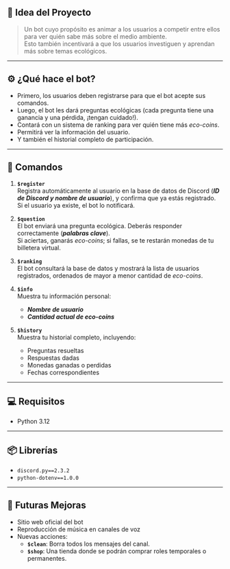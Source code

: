 ## 🌱 Idea del Proyecto

> Un bot cuyo propósito es animar a los usuarios a competir entre ellos para ver quién sabe más sobre el medio ambiente.  
> Esto también incentivará a que los usuarios investiguen y aprendan más sobre temas ecológicos.

---

## ⚙️ ¿Qué hace el bot?

- Primero, los usuarios deben registrarse para que el bot acepte sus comandos.  
- Luego, el bot les dará preguntas ecológicas (cada pregunta tiene una ganancia y una pérdida, ¡tengan cuidado!).  
- Contará con un sistema de ranking para ver quién tiene más *eco-coins*.  
- Permitirá ver la información del usuario.  
- Y también el historial completo de participación.

---

## 📜 Comandos

1. **`$register`**  
   Registra automáticamente al usuario en la base de datos de Discord (***ID de Discord y nombre de usuario***), y confirma que ya estás registrado.  
   Si el usuario ya existe, el bot lo notificará.

2. **`$question`**  
   El bot enviará una pregunta ecológica. Deberás responder correctamente (***palabras clave***).  
   Si aciertas, ganarás *eco-coins*; si fallas, se te restarán monedas de tu billetera virtual.

3. **`$ranking`**  
   El bot consultará la base de datos y mostrará la lista de usuarios registrados, ordenados de mayor a menor cantidad de *eco-coins*.

4. **`$info`**  
   Muestra tu información personal:  
   - ***Nombre de usuario***  
   - ***Cantidad actual de eco-coins***

5. **`$history`**  
   Muestra tu historial completo, incluyendo:  
   - Preguntas resueltas  
   - Respuestas dadas  
   - Monedas ganadas o perdidas  
   - Fechas correspondientes

---

## 💻 Requisitos

- Python 3.12

---

## 📦 Librerías

- `discord.py==2.3.2`  
- `python-dotenv==1.0.0`

---

## 🚀 Futuras Mejoras

- Sitio web oficial del bot  
- Reproducción de música en canales de voz  
- Nuevas acciones:  
  - **`$clean`**: Borra todos los mensajes del canal.  
  - **`$shop`**: Una tienda donde se podrán comprar roles temporales o permanentes.

